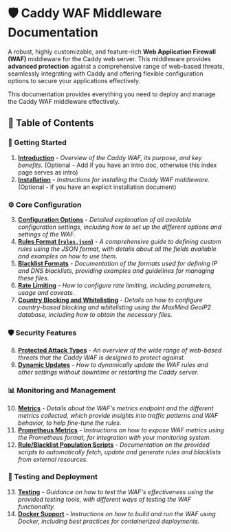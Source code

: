 # 🛡️ Caddy WAF Middleware Documentation

A robust, highly customizable, and feature-rich **Web Application Firewall (WAF)** middleware for the Caddy web server. This middleware provides **advanced protection** against a comprehensive range of web-based threats, seamlessly integrating with Caddy and offering flexible configuration options to secure your applications effectively.

This documentation provides everything you need to deploy and manage the Caddy WAF middleware effectively.

## 📑 Table of Contents

### 🚀 Getting Started

1.  **[Introduction](introduction.md)** - *Overview of the Caddy WAF, its purpose, and key benefits.* (Optional - Add if you have an intro doc, otherwise this index page serves as intro)
2.  **[Installation](installation.md)** - *Instructions for installing the Caddy WAF middleware.* (Optional - if you have an explicit installation document)

### ⚙️ Core Configuration

3.  **[Configuration Options](configuration.md)** - *Detailed explanation of all available configuration settings, including how to set up the different options and settings of the WAF.*
4.  **[Rules Format (`rules.json`)](rules.md)** - *A comprehensive guide to defining custom rules using the JSON format, with details about all the fields available and examples on how to use them.*
5.   **[Blacklist Formats](blacklists.md)** - *Documentation of the formats used for defining IP and DNS blacklists, providing examples and guidelines for managing these files.*
6.   **[Rate Limiting](ratelimit.md)** - *How to configure rate limiting, including parameters, usage and caveats.*
7.  **[Country Blocking and Whitelisting](geoblocking.md)** - *Details on how to configure country-based blocking and whitelisting using the MaxMind GeoIP2 database, including how to obtain the necessary files.*

### 🛡️ Security Features

8.  **[Protected Attack Types](attacks.md)** - *An overview of the wide range of web-based threats that the Caddy WAF is designed to protect against.*
9. **[Dynamic Updates](dynamicupdates.md)** - *How to dynamically update the WAF rules and other settings without downtime or restarting the Caddy server.*

### 📊 Monitoring and Management

10. **[Metrics](metrics.md)** - *Details about the WAF's metrics endpoint and the different metrics collected, which provide insights into traffic patterns and WAF behavior, to help fine-tune the rules.*
11. **[Prometheus Metrics](prometheus.md)** - *Instructions on how to expose WAF metrics using the Prometheus format, for integration with your monitoring system.*
12. **[Rule/Blacklist Population Scripts](scripts.md)** - *Documentation on the provided scripts to automatically fetch, update and generate rules and blacklists from external resources.*

### 🧪 Testing and Deployment

13.  **[Testing](testing.md)** - *Guidance on how to test the WAF's effectiveness using the provided testing tools, with different ways of testing the WAF functionality.*
14.  **[Docker Support](docker.md)** - *Instructions on how to build and run the WAF using Docker, including best practices for containerized deployments.*
